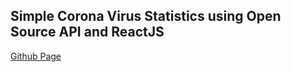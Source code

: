 ## Simple Corona Virus Statistics using Open Source API and ReactJS
[Github Page](https://nincas.github.io/ncov)
